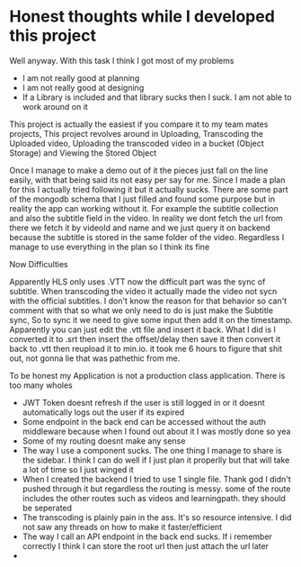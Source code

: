 # Honest thoughts while I developed this project

Well anyway. With this task I think I got most of my problems

- I am not really good at planning
- I am not really good at designing
- If a Library is included and that library sucks then I suck. I am not able to work around on it

This project is actually the easiest if you compare it to my team mates projects, This project revolves around in
Uploading, Transcoding the Uploaded video, Uploading the transcoded video in a bucket (Object Storage) and Viewing the Stored Object

Once I manage to make a demo out of it the pieces just fall on the line easily, with that being said its not easy per say for me.
Since I made a plan for this I actually tried following it but it actually sucks. There are some part of the mongodb schema that I just filled and found some purpose but in reality the app can working without it. For example the subtitle collection and also the subtitle field in the video. In reality we dont fetch the url from there we fetch it by videoId and name and we just query it on backend because the subtitle is stored in the same folder of the video. Regardless I manage to use everything in the plan so I think its fine

Now Difficulties

Apparently HLS only uses .VTT now the difficult part was the sync of subtitle. When transcoding the video it actually made the video not sycn with the official subtitles. I don't know the reason for that behavior so can't comment with that so what we only need to do is just make the Subtitle sync, So to sync it we need to give some input then add it on the timestamp. Apparently you can just edit the .vtt file and insert it back. What I did is I converted it to .srt then insert the offset/delay then save it then convert it back to .vtt then reupload it to min.io. it took me 6 hours to figure that shit out, not gonna lie that was pathethic from me.

To be honest my Application is not a production class application. There is too many wholes
- JWT Token doesnt refresh if the user is still logged in or it doesnt automatically logs out the user if its expired
- Some endpoint in the back end can be accessed without the auth middleware because when I found out about it I was mostly done so yea
- Some of my routing doesnt make any sense
- The way I use a component sucks. The one thing I manage to share is the sidebar. I think I can do well if I just plan it properlly but that will take a lot of time so I just winged it
- When I created the backend I tried to use 1 single file. Thank god I didn't pushed through it but regardless the routing is messy. some of the route includes the other routes such as videos and learningpath. they should be seperated
- The transcoding is plainly pain in the ass. It's so resource intensive. I did not saw any threads on how to make it faster/efficient
- The way I call an API endpoint in the back end sucks. If i remember correctly I think I can store the root url then just attach the url later
- 